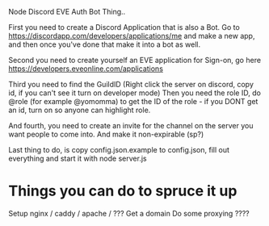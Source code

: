 Node Discord EVE Auth Bot Thing..

First you need to create a Discord Application that is also a Bot.
Go to https://discordapp.com/developers/applications/me and make a new app, and then once you've done that make it into a bot as well.

Second you need to create yourself an EVE application for Sign-on, go here https://developers.eveonline.com/applications

Third you need to find the GuildID (Right click the server on discord, copy id, if you can't see it turn on developer mode)
Then you need the role ID, do \@role (for example \@yomomma) to get the ID of the role - if you DONT get an id, turn on so anyone can highlight role.

And fourth, you need to create an invite for the channel on the server you want people to come into. And make it non-expirable (sp?)

Last thing to do, is copy config.json.example to config.json, fill out everything and start it with node server.js

# Things you can do to spruce it up
Setup nginx / caddy / apache / ???
Get a domain
Do some proxying
????
